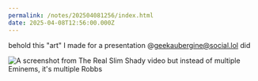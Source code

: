 ```yaml
---
permalink: /notes/202504081256/index.html
date: 2025-04-08T12:56:00.000Z
---
```


behold this "art" I made for a presentation @geekaubergine@social.lol did

![A screenshot from The Real Slim Shady video but instead of multiple Eminems, it's multiple Robbs](https://cdn.rknight.me/site/2025/the-real-robb-knight.jpg)